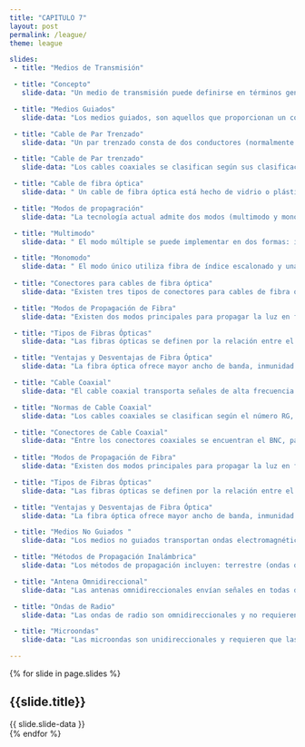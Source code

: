 ```yaml
---
title: "CAPITULO 7"
layout: post
permalink: /league/
theme: league

slides:
 - title: "Medios de Transmisión"

 - title: "Concepto"
   slide-data: "Un medio de transmisión puede definirse en términos generales como cualquier cosa que pueda transportar información desde una fuente a un destino."

 - title: "Medios Guiados"
   slide-data: "Los medios guiados, son aquellos que proporcionan un conducto de un dispositivo a otro estos incluyen: Cable de par trenzado, cables coaxiales y fribra óptica."

 - title: "Cable de Par Trenzado"
   slide-data: "Un par trenzado consta de dos conductores (normalmente de cobre), cada uno con su propio aislamiento plástico, trenzados entre sí."

 - title: "Cable de Par trenzado"
   slide-data: "Los cables coaxiales se clasifican según sus clasificaciones de gobierno de radio (RG). Cada número RG denota un conjunto único de especificaciones físicas."

 - title: "Cable de fibra óptica"
   slide-data: " Un cable de fibra óptica está hecho de vidrio o plástico y transmite señales en forma de luz."

 - title: "Modos de propagración"
   slide-data: "La tecnología actual admite dos modos (multimodo y monomodo) para propagar la luz a lo largo de canales ópticos, cada uno de los cuales requiere fibra con diferentes características físicas.."

 - title: "Multimodo"
   slide-data: " El modo múltiple se puede implementar en dos formas: índice escalonado o índice graduado."

 - title: "Monomodo"
   slide-data: " El modo único utiliza fibra de índice escalonado y una fuente de luz altamente enfocada que limita los haces a un pequeño rango de ángulos."
   
 - title: "Conectores para cables de fibra óptica"
   slide-data: "Existen tres tipos de conectores para cables de fibra óptica:Conector ST, Conector SC y Conector Mt-RJ."

 - title: "Modos de Propagación de Fibra"
   slide-data: "Existen dos modos principales para propagar la luz en fibras ópticas: multimodo y monomodo, cada uno adecuado para diferentes aplicaciones y distancias."

 - title: "Tipos de Fibras Ópticas"
   slide-data: "Las fibras ópticas se definen por la relación entre el diámetro de su núcleo y el revestimiento, ambos expresados en micrómetros."

 - title: "Ventajas y Desventajas de Fibra Óptica"
   slide-data: "La fibra óptica ofrece mayor ancho de banda, inmunidad a interferencias y seguridad, pero requiere instalación especializada y es más costosa que otros medios."

 - title: "Cable Coaxial"
   slide-data: "El cable coaxial transporta señales de alta frecuencia y tiene un conductor central de cobre, rodeado de una funda aislante y un conductor exterior metálico que protege contra el ruido y completa el circuito."

 - title: "Normas de Cable Coaxial"
   slide-data: "Los cables coaxiales se clasifican según el número RG, que define especificaciones como el calibre del conductor, tipo de aislante, blindaje y cubierta."

 - title: "Conectores de Cable Coaxial"
   slide-data: "Entre los conectores coaxiales se encuentran el BNC, para conectar el cable a un dispositivo, el conector BNC T para derivaciones y el terminador BNC para evitar reflexiones de señal."
   
 - title: "Modos de Propagación de Fibra"
   slide-data: "Existen dos modos principales para propagar la luz en fibras ópticas: multimodo y monomodo, cada uno adecuado para diferentes aplicaciones y distancias."

 - title: "Tipos de Fibras Ópticas"
   slide-data: "Las fibras ópticas se definen por la relación entre el diámetro de su núcleo y el revestimiento, ambos expresados en micrómetros."

 - title: "Ventajas y Desventajas de Fibra Óptica"
   slide-data: "La fibra óptica ofrece mayor ancho de banda, inmunidad a interferencias y seguridad, pero requiere instalación especializada y es más costosa que otros medios."

 - title: "Medios No Guiados "
   slide-data: "Los medios no guiados transportan ondas electromagnéticas sin conductor físico, utilizando el espacio libre para transmisión. Es el caso de la comunicación inalámbrica."

 - title: "Métodos de Propagación Inalámbrica"
   slide-data: "Los métodos de propagación incluyen: terrestre (ondas de baja frecuencia), en el cielo (frecuencia media) y en línea de visión (alta frecuencia)."

 - title: "Antena Omnidireccional"
   slide-data: "Las antenas omnidireccionales envían señales en todas direcciones, siendo común en radiofrecuencia, aunque son susceptibles a interferencias."

 - title: "Ondas de Radio"
   slide-data: "Las ondas de radio son omnidireccionales y no requieren alineación entre antenas, lo cual facilita su recepción, aunque pueden sufrir interferencias."

 - title: "Microondas"
   slide-data: "Las microondas son unidireccionales y requieren que las antenas estén alineadas."

---
```


{% for slide in page.slides %}
<section data-background="{% if slide.background %}{{slide.background}}{% else %}{{page.background}}{% endif %}"><h1>{{slide.title}}</h1>{{ slide.slide-data }}</section>
{% endfor %}
